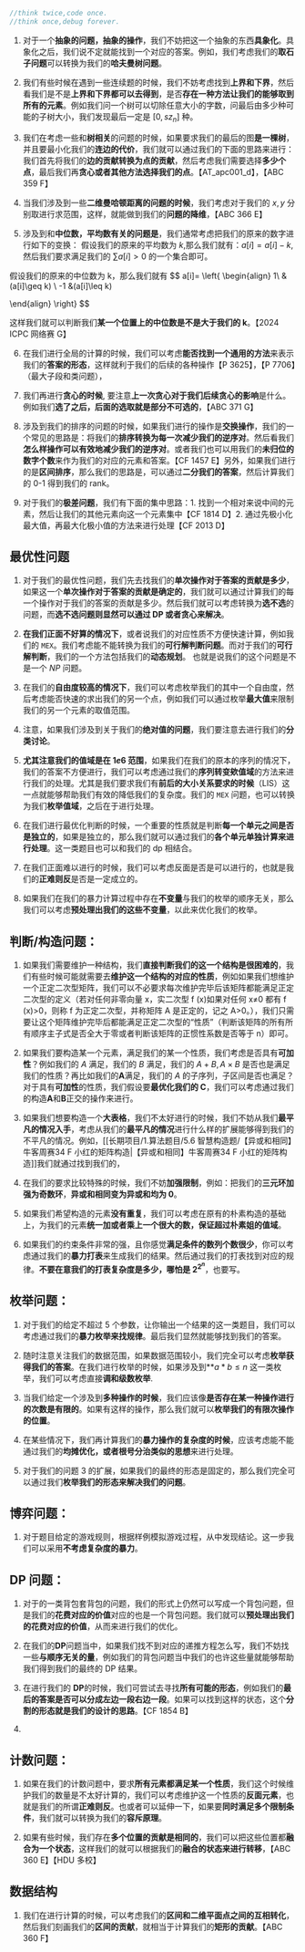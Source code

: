```cpp
//think twice,code once. 
//think once,debug forever.
```

1. 对于一个**抽象的问题，抽象的操作**，我们不妨把这一个抽象的东西**具象化**。具象化之后，我们说不定就能找到一个对应的答案。例如，我们考虑我们的**取石子问题**可以转换为我们的**哈夫曼树问题**。

2. 我们有些时候在遇到一些连续题的时候，我们不妨考虑找到**上界和下界**，然后看我们是不是**上界和下界都可以去得到**，是否**存在一种方法让我们的能够取到所有的元素**。例如我们问一个树可以切除任意大小的字数，问最后由多少种可能的子树大小，我们发现最后一定是 $[0,sz_{n}]$ 种。

3. 我们在考虑一些和**树相关**的问题的时候，如果要求我们的最后的图**是一棵树**，并且要最小化我们的**连边的代价**，我们就可以通过我们的下面的思路来进行：我们首先将我们的**边的贡献转换为点的贡献**，然后考虑我们需要选择**多少个点**，最后我们再**贪心或者其他方法选择我们的点**。【AT_apc001_d】，【ABC 359 F】

4. 当我们涉及到一些**二维曼哈顿距离的问题的时候**，我们考虑对于我们的 $x,y$ 分别取进行求范围，这样，就能做到我们的**问题的降维**，【ABC 366 E】

5. 涉及到和**中位数，平均数有关的问题是**，我们通常考虑把我们的原来的数字进行如下的变换：
假设我们的原来的平均数为 $k$,那么我们就有：$a[i]=a[i]-k$,然后我们要求满足我们的 $\sum a[i]>0$ 的一个集合即可。

假设我们的原来的中位数为 k，那么我们就有
$$
a[i]=
\left\{
\begin{align} 1\ &(a[i]\geq k) \\
-1 &(a[i]\leq k)

\end{align}
\right\}
$$

这样我们就可以判断我们**某一个位置上的中位数是不是大于我们的 k**。【2024 ICPC 网络赛 G】

6. 在我们进行全局的计算的时候，我们可以考虑**能否找到一个通用的方法**来表示我们的**答案的形态**，这样就利于我们的后续的各种操作【P 3625】，【P 7706】（最大子段和类问题），

7. 我们再进行**贪心的时候**, 要注意**上一次贪心对于我们后续贪心的影响**是什么。例如我们**选了之后，后面的选取就是部分不可选的**，【ABC 371 G】

8. 涉及到我们的排序的问题的时候，如果我们进行的操作是**交换操作**，我们的一个常见的思路是：将我们的**排序转换为每一次减少我们的逆序对**。然后看我们**怎么样操作可以有效地减少我们的逆序对**。或者我们也可以用我们的**未归位的数字个数**来作为我们的对应的元素和答案。【CF 1457 E】另外，如果我们进行的是**区间排序**，那么我们的思路是，可以通过**二分我们的答案**，然后计算我们的 0-1 得到我们的 rank。

9. 对于我们的**极差问题**，我们有下面的集中思路：1. 找到一个相对来说中间的元素，然后让我们的其他元素向这一个元素集中【CF 1814 D】2. 通过先极小化最大值，再最大化极小值的方法来进行处理【CF 2013 D】
## 最优性问题
1. 对于我们的最优性问题，我们先去找我们的**单次操作对于答案的贡献是多少**，如果这一个**单次操作对于答案的贡献是确定的**，我们就可以通过计算我们的每一个操作对于我们的答案的贡献是多少。然后我们就可以考虑转换为**选不选**的问题，而**选不选问题则显然可以通过 DP 或者贪心来解决**。

2. **在我们正面不好算的情况下**，或者说我们的对应性质不方便快速计算，例如我们的 `MEX`。我们考虑能不能转换为我们的**可行解判断问题**。而对于我们的**可行解判断**，我们的一个方法包括我们的**动态规划**。 也就是说我们的这个问题是不是一个 $NP$ 问题。

3. 在我们的**自由度较高的情况下**，我们可以考虑枚举我们的其中一个自由度，然后考虑能否快速的求出我们的另一个点，例如我们可以通过枚举**最大值**来限制我们的另一个元素的取值范围。

4. 注意，如果我们涉及到关于我们的**绝对值的问题**，我们要注意去进行我们的**分类讨论**。

5. **尤其注意我们的值域是在 $1e6$ 范围**，如果我们在我们的原本的序列的情况下，我们的答案不方便进行，我们可以考虑通过我们的**序列转变欸值域**的方法来进行我们的处理。尤其是我们要求我们有**前后的大小关系要求的时候**（LIS）这一点就能够帮助我们有效的降低我们的复杂度。我们的 `MEX` 问题，也可以转换为我们**枚举值域**，之后在于进行处理。

6. 在我们进行最优化判断的时候，一个重要的性质就是判断**每一个单元之间是否是独立的**，如果是独立的，那么我们就可以通过我们的**各个单元单独计算来进行处理**。这一类题目也可以和我们的 dp 相结合。

7. 在我们正面难以进行的时候，我们可以考虑反面是否是可以进行的，也就是我们的**正难则反**是否是一定成立的。

8. 如果我们在我们的暴力计算过程中存在**不变量**与我们的枚举的顺序无关，那么我们可以考虑**预处理出我们的这些不变量**，以此来优化我们的枚举。
## 判断/构造问题：
1. 如果我们需要维护一种结构，我们**直接判断我们的这一个结构是很困难的**，我们有些时候可能就需要去**维护这一个结构的对应的性质**，例如如果我们想维护一个正定二次型矩阵，我们可以不必要求每次维护完毕后该矩阵都能满足正定二次型的定义（若对任何非零向量 x，实二次型 f (x)如果对任何 x≠0 都有 f (x)>0，则称 f 为正定二次型，并称矩阵 A 是正定的，记之 A>0。），我们只需要让这个矩阵维护完毕后都能满足正定二次型的“性质”（判断该矩阵的所有所有顺序主子式是否全大于零或者判断该矩阵的正惯性系数是否等于 n）即可。

2. 如果我们要构造某一个元素，满足我们的某一个性质，我们考虑是否具有**可加性**？例如我们的 $A$ 满足，我们的 $B$ 满足，我们的 $A+B,A\times B$ 是否也是满足我们的性质？再比如我们的**A**满足，我们的 $A$ 的子序列，子区间是否也满足？对于具有**可加性**的性质，我们假设要**最优化我们的 C**，我们可以考虑通过我们的构造**A**和**B**正交的操作来进行。

3. 如果我们想要构造一个**大表格**，我们不太好进行的时候，我们不妨从我们**最平凡的情况入手**，考虑从我们的**最平凡的情况**进行什么样的扩展能够得到我们的不平凡的情况。例如，[[长期项目/1.算法题目/5.6 智慧构造题/【异或和相同】牛客周赛34 F 小红的矩阵构造|【异或和相同】牛客周赛34 F 小红的矩阵构造]]我们就通过找到我们的，

4. 在我们的要求比较特殊的时候，我们不妨**加强限制**，例如：把我们的**三元环加强为奇数环**，**异或和相同变为异或和均为 0**。

5. 如果我们希望构造的元素**没有重复**，我们可以考虑在原有的朴素构造的基础上，为我们的元素**统一加或者乘上一个很大的数，保证超过朴素姐的值域**。

6. 如果我们的约束条件非常的强，且你感觉**满足条件的数列个数很少**，你可以考虑通过我们的**暴力打表**来生成我们的结果。然后通过我们的打表找到对应的规律。**不要在意我们的打表复杂度是多少，哪怕是 $2^{2^n}$**，也要写。
## 枚举问题：
1. 对于我们的给定不超过 5 个参数，让你输出一个结果的这一类题目，我们可以考虑通过我们的**暴力枚举来找规律**。最后我们显然就能够找到我们的答案。

2. 随时注意关注我们的数据范围，如果数据范围较小，我们完全可以考虑**枚举获得我们的答案**。在我们进行枚举的时候，如果涉及到**$a*b\leq n$ 这一类枚举，我们可以考虑直接**调和级数枚举**.

3. 当我们给定一个涉及到**多种操作的时候**，我们应该像**是否存在某一种操作进行的次数是有限的**。如果有这样的操作，那么我们就可以**枚举我们的有限次操作的位置**。

4. 在某些情况下，我们再计算我们的**暴力操作的复杂度的时候**，应该考虑能不能通过我们的**均摊优化，或者根号分治类似的思想**来进行处理。

5. 对于我们的问题 3 的扩展，如果我们的最终的形态是固定的，那么我们完全可以通过我们**枚举我们的形态来解决我们的问题**。

## 博弈问题：
1. 对于题目给定的游戏规则，根据样例模拟游戏过程，从中发现结论。这一步我们可以采用**不考虑复杂度的暴力**。

## DP 问题：
1. 对于的一类背包套背包的问题，我们的形式上仍然可以写成一个背包问题，但是我们的**花费对应的价值**对应的也是一个背包问题。我们就可以**预处理出我们的花费对应的价值**，从而来进行我们的优化。

2. 在我们的**DP**问题当中，如果我们找不到对应的递推方程怎么写，我们不妨找一些**与顺序无关的量**，例如我们的背包问题当中我们的也许这些量就能够帮助我们得到我们的最终的 DP 结果。

3. 在进行我们的 **DP**的时候，我们可尝试去寻找**所有可能的形态**，例如我们的**最后的答案是否可以分成左边一段右边一段**。如果可以找到这样的状态，这个**分割的形态就是我们的设计的思路**。【CF 1854 B】

4. 

## 计数问题：
1. 如果在我们的计数问题中，要求**所有元素都满足某一个性质**，我们这个时候维护我们的数量是不太好计算的，我们可以考虑维护这一个性质的**反面元素**，也就是我们的所谓**正难则反**。也或者可以延伸一下，如果要**同时满足多个限制条件**，我们就可以转换为我们的**容斥原理**。

2. 如果有些时候，我们存在**多个位置的贡献是相同的**，我们可以把这些位置都**融合为一个状态**，这样我们的就可以根据我们的**融合的状态来进行转移**，【ABC 360 E】【HDU 多校】


## 数据结构
1. 我们在进行计算的时候，可以考虑我们的**区间和二维平面点之间的互相转化**，然后我们刻画我们的**区间的贡献**，就相当于计算我们的**矩形的贡献**。【ABC 360 F】
